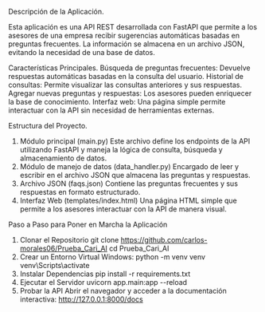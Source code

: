 Descripción de la Aplicación.

Esta aplicación es una API REST desarrollada con FastAPI que permite a los asesores de una empresa recibir
sugerencias automáticas basadas en preguntas frecuentes. La información se almacena en un archivo JSON,
evitando la necesidad de una base de datos.

Características Principales.
Búsqueda de preguntas frecuentes: Devuelve respuestas automáticas basadas en la consulta del usuario.
Historial de consultas: Permite visualizar las consultas anteriores y sus respuestas.
Agregar nuevas preguntas y respuestas: Los asesores pueden enriquecer la base de conocimiento.
Interfaz web: Una página simple permite interactuar con la API sin necesidad de herramientas externas.

Estructura del Proyecto.
1. Módulo principal (main.py)
Este archivo define los endpoints de la API utilizando FastAPI y maneja la lógica de consulta,
búsqueda y almacenamiento de datos.
2. Módulo de manejo de datos (data_handler.py)
Encargado de leer y escribir en el archivo JSON que almacena las preguntas y respuestas.
3. Archivo JSON (faqs.json)
Contiene las preguntas frecuentes y sus respuestas en formato estructurado.
4. Interfaz Web (templates/index.html)
Una página HTML simple que permite a los asesores interactuar con la API de manera visual.

Paso a Paso para Poner en Marcha la Aplicación

1. Clonar el Repositorio
git clone <https://github.com/carlos-morales06/Prueba_Cari_AI>
cd Prueba_Cari_AI
2. Crear un Entorno Virtual
Windows:
python -m venv venv
venv\Scripts\activate
3. Instalar Dependencias
pip install -r requirements.txt
4. Ejecutar el Servidor
uvicorn app.main:app --reload
5. Probar la API
Abrir el navegador y acceder a la documentación interactiva:
http://127.0.0.1:8000/docs
